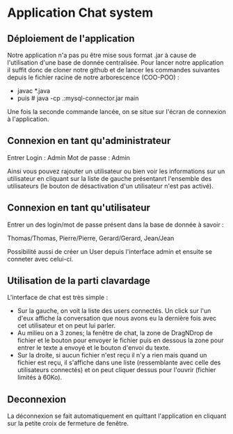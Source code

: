 # Application Chat system

## Déploiement de l'application

Notre application n'a pas pu être mise sous format .jar à cause de l'utilisation d'une base de donnée centralisée.
Pour lancer notre application il suffit donc de cloner notre github et de lancer les commandes suivantes depuis le fichier racine de notre arborescence (COO-POO) :
* javac *.java
* puis # java -cp .:mysql-connector.jar main

Une fois la seconde commande lancée, on se situe sur l'écran de connexion à l'application.

## Connexion en tant qu'administrateur
Entrer Login : Admin
Mot de passe : Admin

Ainsi vous pouvez rajouter un utilisateur ou bien voir les informations sur un utilisateur en cliquant sur la liste de gauche présentanrt l'ensemble des utilisateurs (le bouton de désactivation d'un utilisateur n'est pas activé).

## Connexion en tant qu'utilisateur
Entrer un des login/mot de passe présent dans la base de donnée à savoir :

Thomas/Thomas,
Pierre/Pierre,
Gerard/Gerard,
Jean/Jean

Possibilité aussi de créer un User depuis l'interface admin et ensuite se conneter avec celui-ci.

## Utilisation de la parti clavardage

L'interface de chat est très simple :
* Sur la gauche, on voit la liste des users connectés. Un click sur l'un d'eux affiche la conversation que nous avons eu la dernière fois avec cet utilisateur et on peut lui parler.
* Au milieu on a 3 zones; la fenêtre de chat, la zone de DragNDrop de fichier et le bouton pour envoyer le fichier puis en dessous la zone pour entrer le texte a envoyé et le bouton d'envoi du texte.
* Sur la droite, si aucun fichier n'est reçu il n'y a rien mais quand un fichier est reçu, il s'affiche dans une liste (ressemblante avec celle des utilisateurs connectés) et on peut cliquer dessus pour l'ouvrir (fichier limités à 60Ko).

## Deconnexion

La déconnexion se fait automatiquement en quittant l'application en cliquant sur la petite croix de fermeture de fenêtre.
